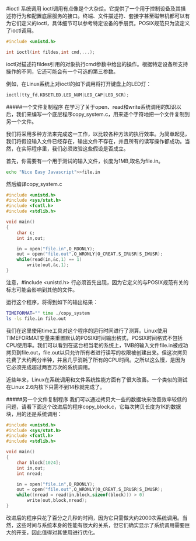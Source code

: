 #ioctl 系统调用
ioctl调用有点像是个大杂烩。它提供了一个用于控制设备及其描述符行为和配置底层服务的接口。终端、文件描述符、套接字甚至磁带机都可以有为它们定义的ioctl，具体细节可以参考特定设备的手册页。POSIX规范只为流定义了ioctl调用。
```c
#include <unistd.h>

int ioctl(int fildes,int cmd,...);
```
ioctl对描述符fildes引用的对象执行cmd参数中给出的操作。根据特定设备所支持操作的不同，它还可能会有一个可选的第三参数。

例如，在Linux系统上对ioctl的如下调用将打开键盘上的LED灯：
```c
ioctl(tty_fd,KDSETLED,LED_NUM|LED_CAP|LED_SCR);
```
#####一个文件复制程序
在学习了关于open、read和write系统调用的知识以后，我们来编写一个底层程序copy_system.c，用来逐个字符地把一个文件复制到另一个文件。

我们将采用多种方法来完成这一工作，以比较各种方法的执行效率。为简单起见，我们将假设输入文件已经存在，输出文件不存在，并且所有的读写操作都成功。当然，在实际程序里，我们必须效验这些假设是否成立。

首先，你需要有一个用于测试的输入文件，长度为1MB,取名为file.in。
```bash
echo "Nice Easy Javascript">>file.in
```
然后编译copy_system.c
```c
#include <unistd.h>
#include <sys/stat.h>
#include <fcntl.h>
#include <stdlib.h>

void main()
{
	char c;
	int in,out;

	in = open("file.in",O_RDONLY);
	out = open("file.out",O_WRONLY|O_CREAT,S_IRUSR|S_IWUSR);
	while(read(in,&c,1) == 1)
		write(out,&c,1);
}
```
注意，#include <unistd.h> 行必须首先出现，因为它定义的与POSIX规范有关的标志可能会影响到其他的文件。

运行这个程序，将得到如下的输出结果：
```bash
TIMEFORMAT="" time ./copy_system
ls -ls file.in file.out
```
我们在这里使用time工具对这个程序的运行时间进行了测算。Linux使用TIMEFORMAT变量来重置默认的POSIX时间输出格式，POSIX时间格式不包括CPU使用率。我们可以看到在这台相当老的系统上，1MB的输入文件file.in被成功拷贝到file.out，file.out以只允许所有者进行读写的权限被创建出来。但这次拷贝花费了大约两分半钟，并且几乎消耗了所有的CPU时间。之所以这么慢，是因为它必须完成超过两百万次的系统调用。

近些年来，Linux在系统调用和文件系统性能方面有了很大改善。一个类似的测试在Linux 2.6内核下只需不到14秒就完成了。

#####另一个文件复制程序
我们可以通过拷贝大一些的数据块来改善效率较低的问题，请看下面这个改进后的程序copy_block.c，它每次拷贝长度为1K的数据块，用的还是系统调用：
```c
#include <unistd.h>
#include <sys/stat.h>
#include <fcntl.h>
#include <stdlib.h>

void main()
{
	char block[1024];
	int in,out;
	int nread;

	in = open("file.in",O_RDONLY);
	out = open("file.out",O_WRONLY|O_CREAT,S_IRUSR|S_IWUSR);
	while((nread = read(in,block,sizeof(block))) > 0)
		write(out,block,nread);
}
```
改进后的程序只花了百分之几秒的时间，因为它只需做大约2000次系统调用。当然，这些时间与系统本身的性能有很大的关系，但它们确实显示了系统调用需要巨大的开支，因此值得对其使用进行优化。
